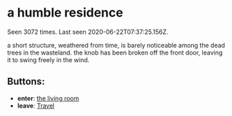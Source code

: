 # a humble residence

Seen 3072 times. Last seen 2020-06-22T07:37:25.156Z.

a short structure, weathered from time, is barely noticeable among the dead trees in the wasteland. the knob has been broken off the front door, leaving it to swing freely in the wind.

## Buttons:

- **enter**: [the living room](the-living-room-h14h96.md)
- **leave**: [Travel](Travel-travel.md)